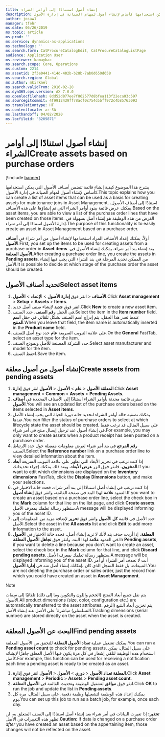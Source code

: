 ```yaml
---
title: إنشاء أصول استنادًا إلى أوامر الشراء
description: يشرح هذا الموضوع كيفية إنشاء قائمة تتضمن أصناف الأصول التي يمكن استخدامها كأساس لإنشاء أصول لمهام الصيانة في إدارة الأصول.
author: josaw1
manager: tfehr
ms.date: 06/26/2019
ms.topic: article
ms.prod: ''
ms.service: dynamics-ax-applications
ms.technology: ''
ms.search.form: CatProcureCatalogEdit, CatProcureCatalogListPage
audience: Application User
ms.reviewer: kamaybac
ms.search.scope: Core, Operations
ms.custom: 2214
ms.assetid: 2f3e0441-414d-402b-b28b-7ab0d650d658
ms.search.region: Global
ms.author: mkirknel
ms.search.validFrom: 2016-02-28
ms.dyn365.ops.version: AX 7.0.0
ms.openlocfilehash: 8dd52d877ee7f862577d8bfea113f22eca03c597
ms.sourcegitcommit: 4f9912439ff78acf0c754d5bff972c4b85763093
ms.translationtype: HT
ms.contentlocale: ar-SA
ms.lasthandoff: 04/02/2020
ms.locfileid: "3209871"
---
```

# <a name="create-assets-based-on-purchase-orders"></a><span data-ttu-id="0eb70-103">إنشاء أصول استنادًا إلى أوامر الشراء</span><span class="sxs-lookup"><span data-stu-id="0eb70-103">Create assets based on purchase orders</span></span>

[!include [banner](../../includes/banner.md)]

 

<span data-ttu-id="0eb70-104">يشرح هذا الموضوع كيفية إنشاء قائمة تتضمن أصناف الأصول التي يمكن استخدامها كأساس لإنشاء أصول لمهام الصيانة في إدارة الأصول.</span><span class="sxs-lookup"><span data-stu-id="0eb70-104">This topic explains how you can create a list of asset items that can be used as a basis for creating assets for maintenance jobs in Asset Management.</span></span> <span data-ttu-id="0eb70-105">استنادًا إلى أصناف الأصول، يمكنك عرض قائمة ببنود أوامر الشراء التي تم إنشاؤها على هذه الأصناف.</span><span class="sxs-lookup"><span data-stu-id="0eb70-105">Based on the asset items, you are able to view a list of the purchase order lines that have been created on those items.</span></span> <span data-ttu-id="0eb70-106">الغرض من هذه الوظيفة هو إنشاء أصل بسهولة في إدارة الأصول استنادًا إلى أمر شراء.</span><span class="sxs-lookup"><span data-stu-id="0eb70-106">The purpose of this functionality is to easily create an asset in Asset Management based on a purchase order.</span></span>

<span data-ttu-id="0eb70-107">أولاً، يمكنك إعداد الأصناف المراد استخدامها لإنشاء أصول من أمر شراء في **أصناف الأصول**.</span><span class="sxs-lookup"><span data-stu-id="0eb70-107">First, you set up the items to be used for creating assets from a purchase order in **Asset items**.</span></span> <span data-ttu-id="0eb70-108">بعد إنشاء بند أمر شراء، يمكنك إنشاء الأصول في **الأصول المعلقة**.</span><span class="sxs-lookup"><span data-stu-id="0eb70-108">After creating a purchase order line, you create the assets in **Pending assets**.</span></span> <span data-ttu-id="0eb70-109">من الممكن تحديد المرحلة في بند الشراء التي يجب فيها إنشاء الأصل.</span><span class="sxs-lookup"><span data-stu-id="0eb70-109">It is possible to decide at which stage of the purchase order the asset should be created.</span></span>


## <a name="select-asset-items"></a><span data-ttu-id="0eb70-110">تحديد أصناف الأصول</span><span class="sxs-lookup"><span data-stu-id="0eb70-110">Select asset items</span></span>

1. <span data-ttu-id="0eb70-111">انقر فوق **إدارة الأصول** > **الإعداد** > **الأصول‏‎** > **الأصناف**.</span><span class="sxs-lookup"><span data-stu-id="0eb70-111">Click **Asset management** > **Setup** > **Assets** > **Items**.</span></span>
2. <span data-ttu-id="0eb70-112">انقر فوق **جديد** لإنشاء صنف أصل جديد.</span><span class="sxs-lookup"><span data-stu-id="0eb70-112">Click **New** to create a new asset item.</span></span>
3. <span data-ttu-id="0eb70-113">في الحقل **رقم الصنف**، حدد الصنف.</span><span class="sxs-lookup"><span data-stu-id="0eb70-113">Select the item in the **Item number** field.</span></span> <span data-ttu-id="0eb70-114">عندما تغدر هذا الحقل، يتم إدراج اسم الصنف بشكل تلقائي في حقل **اسم المنتج**.</span><span class="sxs-lookup"><span data-stu-id="0eb70-114">When you leave that field, the item name is automatically inserted in the **Product name** field.</span></span>
4. <span data-ttu-id="0eb70-115">على علامة التبويب السريعة **عام** حدد نوع أصل للصنف.</span><span class="sxs-lookup"><span data-stu-id="0eb70-115">On the **General** FastTab, select an asset type for the item.</span></span>
5. <span data-ttu-id="0eb70-116">حدد الشركة المصنعة للأصل ونموذج الصنف.</span><span class="sxs-lookup"><span data-stu-id="0eb70-116">Select asset manufacturer and model for the item.</span></span>
6. <span data-ttu-id="0eb70-117">احفظ الصنف.</span><span class="sxs-lookup"><span data-stu-id="0eb70-117">Save the item.</span></span>


## <a name="create-assets-from-pending-assets"></a><span data-ttu-id="0eb70-118">إنشاء أصول من أصول معلقة</span><span class="sxs-lookup"><span data-stu-id="0eb70-118">Create assets from pending assets</span></span>

1. <span data-ttu-id="0eb70-119">انقر فوق **إدارة‏‎ الأصول‏‎** > **عام** > **الأصول‏‎** > **الأصول‏‎ المعلقة**.</span><span class="sxs-lookup"><span data-stu-id="0eb70-119">Click **Asset management** > **Common** > **Assets** > **Pending Assets**.</span></span>
2. <span data-ttu-id="0eb70-120">سترى قائمة محدثة بأوامر الشراء استنادًا إلى الأصناف المحددة في **أصناف الأصول**.</span><span class="sxs-lookup"><span data-stu-id="0eb70-120">You will see an updated list of the purchase orders based on the items selected in **Asset items**.</span></span>
3. <span data-ttu-id="0eb70-121">يمكنك تصفية حالة أوامر الشراء لتحديد حالة دورة الحياة التي يجب إنشاء الأصل عندها.</span><span class="sxs-lookup"><span data-stu-id="0eb70-121">You can filter the status of purchase orders to select at which lifecycle state the asset should be created.</span></span> <span data-ttu-id="0eb70-122">على سبيل المثال، قد ترغب فقط في إنشاء أصول عند ترحيل إيصال منتج في أمر شراء.</span><span class="sxs-lookup"><span data-stu-id="0eb70-122">For example, you may only want to create assets when a product receipt has been posted on a purchase order.</span></span>
4. <span data-ttu-id="0eb70-123">حدد الارتباط‏‎ **رقم المرجع** في بند أمر شراء لعرض معلومات مفصلة حول الصنف.</span><span class="sxs-lookup"><span data-stu-id="0eb70-123">Select the **Reference number** link on a purchase order line to view detailed information about the item.</span></span>
5. <span data-ttu-id="0eb70-124">إذا كنت ترغب في تحرير الأبعاد التي تظهر على علامة التبويب السريعة **أبعاد المخزون**، فانقر فوق الزر **عرض الأبعاد**، وبعد ذلك يمكنك إجراء تحديداتك.</span><span class="sxs-lookup"><span data-stu-id="0eb70-124">If you want to edit which dimensions are displayed on the **Inventory dimensions** FastTab, click the **Display Dimensions** button, and make your selections.</span></span>
6. <span data-ttu-id="0eb70-125">إذا كنت ترغب في إنشاء أصل استنادًا إلى بند أمر شراء، فحدد خانة الاختيار في العمود **علامة** لهذا البند في صفحة القائمة، وانقر فوق **إنشاء أصول**.</span><span class="sxs-lookup"><span data-stu-id="0eb70-125">If you want to create an asset based on a purchase order line, select the check box in the **Mark** column for that line on the list page, and click **Create assets**.</span></span> <span data-ttu-id="0eb70-126">ستظهر رسالة تعلمك بمعرف الأصل.</span><span class="sxs-lookup"><span data-stu-id="0eb70-126">A message will be displayed informing you of the asset ID.</span></span>
7. <span data-ttu-id="0eb70-127">حدد الأصل في قائمة **كل الأصول** وانقر فوق **تحرير** لإضافة مزيد من المعلومات إلى الأصل.</span><span class="sxs-lookup"><span data-stu-id="0eb70-127">Select the asset in the **All assets** list and click **Edit** to add more information to the asset.</span></span>
8. <span data-ttu-id="0eb70-128">في **الأصول‏‎ المعلقة**، إذا أردت حذف بند لأنك لا تريد إنشاء أصل، فحدد خانة الاختيار في العمود **علامة** لهذا البند، وانقر فوق **تجاهل الأصول المعلقة**.</span><span class="sxs-lookup"><span data-stu-id="0eb70-128">In **Pending assets**, if you want to delete a line because you don't want to create an asset, select the check box in the **Mark** column for that line, and click **Discard pending assets**.</span></span> <span data-ttu-id="0eb70-129">ستظهر رسالة تعلمك بمعرف الأصل.</span><span class="sxs-lookup"><span data-stu-id="0eb70-129">A message will be displayed informing you of the asset ID.</span></span> <span data-ttu-id="0eb70-130">أنت لا تحذف أمر الشراء أو أمر المبيعات، بل فقط السجل الذي كان بإمكانك إنشاء أصل منه في **إدارة الأصول**.</span><span class="sxs-lookup"><span data-stu-id="0eb70-130">You are not deleting the purchase order or sales order, just the record from which you could have created an asset in **Asset Management**.</span></span>

>[!NOTE]
><span data-ttu-id="0eb70-131">يتم نقل جميع أبعاد المنتج (الحجم واللون والتكوين وما إلى ذلك) تلقائيًا إلى سمات الأصول.</span><span class="sxs-lookup"><span data-stu-id="0eb70-131">All product dimensions (size, color, configuration etc.) are automatically transferred to the asset attributes.</span></span> <span data-ttu-id="0eb70-132">يتم تخزين أبعاد التتبع (الرقم التسلسلي) مباشرة ً على الأصل عند إنشاء الأصل.</span><span class="sxs-lookup"><span data-stu-id="0eb70-132">Tracking dimensions (serial number) are stored directly on the asset when the asset is created.</span></span>


## <a name="find-pending-assets"></a><span data-ttu-id="0eb70-133">البحث عن الأصول المعلقة</span><span class="sxs-lookup"><span data-stu-id="0eb70-133">Find pending assets</span></span>

<span data-ttu-id="0eb70-134">يمكنك تشغيل عملية **تعداد الأصول المعلقة** للتحقق من الأصول المعلقة.</span><span class="sxs-lookup"><span data-stu-id="0eb70-134">You can run a **Pending asset count** to check for pending assets.</span></span> <span data-ttu-id="0eb70-135">على سبيل المثال، يمكن استخدام هذه الوظيفة لتلقي إشعار في كل مرة يكون فيها الأصل المعلق جاهزًا لإنشائه كأصل.</span><span class="sxs-lookup"><span data-stu-id="0eb70-135">For example, this function can be used for receiving a notification each time a pending asset is ready to be created as an asset.</span></span>

1. <span data-ttu-id="0eb70-136">انقر فوق **إدارة‏‎ الأصول‏‎** > **دوري** > **الأصول‏‎** > **تعداد الأصول‏‎ المعلقة**.</span><span class="sxs-lookup"><span data-stu-id="0eb70-136">Click **Asset management** > **Periodic** > **Assets** > **Pending asset count**.</span></span>
2. <span data-ttu-id="0eb70-137">انقر فوق **موافق** لتشغيل الوظيفة وتحديث القائمة في **الأصول المعلقة**.</span><span class="sxs-lookup"><span data-stu-id="0eb70-137">Click **OK** to run the job and update the list in **Pending assets**.</span></span>
3. <span data-ttu-id="0eb70-138">يمكنك إعداد هذه الوظيفة لتشغيلها وظيفة دفعية، على سبيل المثال، مرة كل يوم.</span><span class="sxs-lookup"><span data-stu-id="0eb70-138">You can set up this job to run as a batch job, for example, once each day.</span></span>

<span data-ttu-id="0eb70-139">**تحذير:** إذا تغيرت البيانات في أمر شراء *بعد* إنشاء أصل استنادًا إلى الصنف المتعلق به، لن تظهر هذه التغييرات في الأصل.</span><span class="sxs-lookup"><span data-stu-id="0eb70-139">**Caution:** If data is changed on a purchase order *after* you have created an asset based on the appertaining item, those changes will not be reflected on the asset.</span></span>
